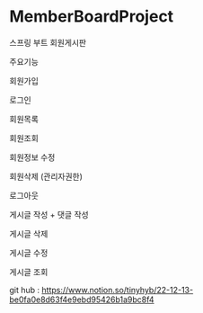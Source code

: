 # MemberBoardProject

 스프링 부트 회원게시판
 
주요기능

회원가입

로그인

회원목록

회원조회

회원정보 수정

회원삭제 (관리자권한)

로그아웃

게시글 작성 + 댓글 작성 

게시글 삭제 

게시글 수정 

게시글 조회 


git hub  : https://www.notion.so/tinyhyb/22-12-13-be0fa0e8d63f4e9ebd95426b1a9bc8f4
